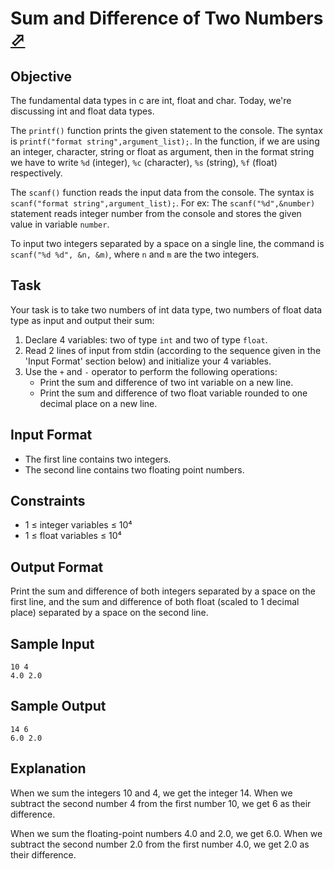 # Sum and Difference of Two Numbers [⬀](https://www.hackerrank.com/challenges/sum-numbers-c)

## Objective

The fundamental data types in c are int, float and 
char. Today, we're discussing int and float data types.

The `printf()` function prints the given statement
 to the console. The syntax is 
 `printf("format string",argument_list);`. In the function, if we are using an integer, character,
 string or float as argument, then in the format
 string we have to write `%d` (integer), `%c`
 (character), `%s` (string), `%f` (float) respectively.

The `scanf()` function reads the input data from the
console. The syntax is 
`scanf("format string",argument_list);`. For ex: 
The `scanf("%d",&number)` statement reads integer
number from the console and stores the given value
in variable `number`.

To input two integers separated by a space on a single
line, the command is `scanf("%d %d", &n, &m)`, where
`n` and `m` are the two integers.

## Task

Your task is to take two numbers of int data type, two
numbers of float data type as input and output their
sum:

1. Declare 4 variables: two of type `int` and two of
type `float`.
2. Read 2 lines of input from stdin (according to the
sequence given in the 'Input Format' section below)
and initialize your 4 variables.
3. Use the `+` and `-` operator to perform the 
following operations:
   - Print the sum and difference of two int variable
     on a new line.
   - Print the sum and difference of two float
     variable rounded to one decimal place on a new
     line.

## Input Format

- The first line contains two integers.
- The second line contains two floating point numbers.

## Constraints

- 1 ≤ integer variables ≤ 10⁴
- 1 ≤ float variables ≤ 10⁴

## Output Format

Print the sum and difference of both integers 
separated by a space on the first line, and the sum
 and difference of both float (scaled to 1 decimal
 place) separated by a space on the second line.

## Sample Input
```
10 4
4.0 2.0
```

## Sample Output
```
14 6
6.0 2.0
```

## Explanation

When we sum the integers 10 and 4, we get the
integer 14. When we subtract the second number 4 from
the first number 10, we get 6 as their difference.

When we sum the floating-point numbers 4.0 and 2.0, 
we get 6.0. When we subtract the second number 2.0
from the first number 4.0, we get 2.0 as their
difference.
